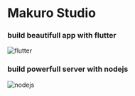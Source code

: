 # Makuro Studio

### build beautifull app with flutter
![flutter](http://localhost:8080/assets/img/flutter1.png)

### build powerfull server with nodejs
![nodejs](http://localhost:8080/assets/img/nodejs1.png)